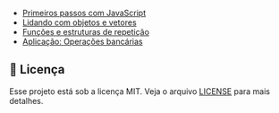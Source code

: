 
- [Primeiros passos com JavaScript](desafios/01-1-primeiros-passos-com-js.md)
- [Lidando com objetos e vetores](desafios/01-2-lidando-com-objetos-e-vetores.md)
- [Funções e estruturas de repetição](desafios/01-3-funcoes-e-estruturas-de-repeticao.md)
- [Aplicação: Operações bancárias](desafios/01-4-aplicacao-operacoes-bancarias.md)

## :memo: Licença

Esse projeto está sob a licença MIT. Veja o arquivo [LICENSE](/LICENSE) para mais detalhes.